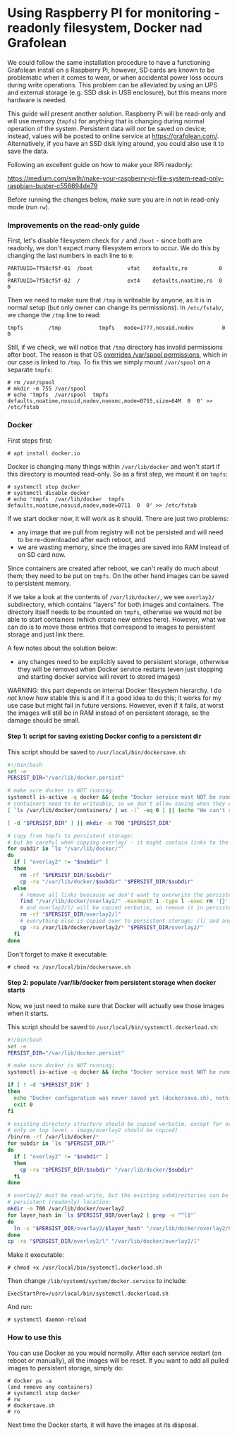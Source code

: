 # Using Raspberry PI for monitoring - readonly filesystem, Docker nad Grafolean

We could follow the same installation procedure to have a functioning Grafolean install on a Raspberry Pi, however, SD cards are known to be problematic when it comes to wear, or when accidental power loss occurs during write operations. This problem can be alleviated by using an UPS and external storage (e.g. SSD disk in USB enclosure), but this means more hardware is needed.

This guide will present another solution. Raspberry Pi will be read-only and will use memory (`tmpfs`) for anything that is changing during normal operation of the system. Persistent data will _not_ be saved on device; instead, values will be posted to online service at https://grafolean.com/. Alternatively, if you have an SSD disk lying around, you could also use it to save the data.

Following an excellent guide on how to make your RPi readonly:

https://medium.com/swlh/make-your-raspberry-pi-file-system-read-only-raspbian-buster-c558694de79

Before running the changes below, make sure you are in not in read-only mode (run `rw`).

### Improvements on the read-only guide

First, let's disable filesystem check for `/` and `/boot` - since both are readonly, we don't expect many filesystem errors to occur. We do this by changing the last numbers in each line to `0`:
```
PARTUUID=7f58cf5f-01  /boot           vfat    defaults,ro          0       0
PARTUUID=7f58cf5f-02  /               ext4    defaults,noatime,ro  0       0
```

Then we need to make sure that `/tmp` is writeable by anyone, as it is in normal setup (but only owner can change its permissions). In `/etc/fstab/`, we change the `/tmp` line to read:
```
tmpfs        /tmp            tmpfs   mode=1777,nosuid,nodev         0       0
```

Still, if we check, we will notice that `/tmp` directory has invalid permissions after boot. The reason is that OS [overrides /var/spool permissions](https://unix.stackexchange.com/a/491005), which in our case is linked to `/tmp`. To fix this we simply mount `/var/spool` on a separate `tmpfs`:
```
# rm /var/spool
# mkdir -m 755 /var/spool
# echo 'tmpfs  /var/spool  tmpfs  defaults,noatime,nosuid,nodev,noexec,mode=0755,size=64M  0  0' >> /etc/fstab
```

### Docker

First steps first:
```
# apt install docker.io
```

Docker is changing many things within `/var/lib/docker` and won't start if this directory is mounted read-only. So as a first step, we mount it on `tmpfs`:
```
# systemctl stop docker
# systemctl disable docker
# echo 'tmpfs  /var/lib/docker  tmpfs  defaults,noatime,nosuid,nodev,mode=0711  0  0' >> /etc/fstab
```

If we start docker now, it will work as it should. There are just two problems:
- any image that we pull from registry will not be persisted and will need to be re-downloaded after each reboot, and
- we are wasting memory, since the images are saved into RAM instead of on SD card now.

Since containers are created after reboot, we can't really do much about them; they need to be put on `tmpfs`. On the other hand images can be saved to persistent memory.

If we take a look at the contents of `/var/lib/docker/`, we see `overlay2/` subdirectory, which contains "layers" for both images and containers. The directory itself needs to be mounted on `tmpfs`, otherwise we would not be able to start containers (which create new entries here). However, what we can do is to move those entries that correspond to images to persistent storage and just link there.

A few notes about the solution below:
- any changes need to be explicitly saved to persistent storage, otherwise they will be removed when Docker service restarts (even just stopping and starting docker service will revert to stored images)

WARNING: this part depends on internal Docker filesystem hierarchy. I do _not_ know how stable this is and if it a good idea to do this; it works for my use case but might fail in future versions. However, even if it fails, at worst the images will still be in RAM instead of on persistent storage, so the damage should be small.


#### Step 1: script for saving existing Docker config to a persistent dir

This script should be saved to `/usr/local/bin/dockersave.sh`:
```bash
#!/bin/bash
set -e
PERSIST_DIR="/var/lib/docker.persist"

# make sure docker is NOT running:
systemctl is-active -q docker && (echo "Docker service must NOT be running, please stop it first!"; exit 1)
# containers need to be writeable, so we don't allow saving when they exist either:
[ `ls /var/lib/docker/containers/ | wc -l` -eq 0 ] || (echo "We can't save Docker configuration with containers; remove them first!"; exit 1)

[ -d "$PERSIST_DIR" ] || mkdir -m 700 "$PERSIST_DIR"

# copy from tmpfs to persistent storage:
# but be careful when copying overlay/ - it might contain links to the eprsistent storage, which we must simply leave there:
for subdir in `ls "/var/lib/docker/"`
do
  if [ "overlay2" != "$subdir" ]
  then
    rm -rf "$PERSIST_DIR/$subdir"
    cp -ra "/var/lib/docker/$subdir" "$PERSIST_DIR/$subdir"
  else
    # remove all links beecause we don't want to overwrite the persistent storage with them:
    find "/var/lib/docker/overlay2/" -maxdepth 1 -type l -exec rm '{}' ';'
    # and overlay2/l/ will be copied verbatim, so remove it in persistent storage:
    rm -rf "$PERSIST_DIR/overlay2/l"
    # everything else is copied over to persistent storage: (l/ and any new image overlays)
    cp -ra /var/lib/docker/overlay2/* "$PERSIST_DIR/overlay2/"
  fi
done
```

Don't forget to make it executable:
```
# chmod +x /usr/local/bin/dockersave.sh
```

#### Step 2: populate /var/lib/docker from persistent storage when docker starts

Now, we just need to make sure that Docker will actually see those images when it starts.

This script should be saved to `/usr/local/bin/systemctl.dockerload.sh`:
```bash
#!/bin/bash
set -e
PERSIST_DIR="/var/lib/docker.persist"

# make sure docker is NOT running:
systemctl is-active -q docker && (echo "Docker service must NOT be running, please stop it first!"; exit 1)

if [ ! -d "$PERSIST_DIR" ]
then
  echo "Docker configuration was never saved yet (dockersave.sh), nothing to load. Exiting."
  exit 0
fi

# existing directory structure should be copied verbatim, except for overlay2/ (but
# only on top level - image/overlay2 should be copied)
/bin/rm -rf /var/lib/docker/*
for subdir in `ls "$PERSIST_DIR/"`
do
  if [ "overlay2" != "$subdir" ]
  then
    cp -ra "$PERSIST_DIR/$subdir" "/var/lib/docker/$subdir"
  fi
done

# overlay2/ must be read-write, but the existing subdirectories can be links to a
# persistent (readonly) location:
mkdir -m 700 /var/lib/docker/overlay2
for layer_hash in `ls $PERSIST_DIR/overlay2 | grep -v "^l$"`
do
  ln -s "$PERSIST_DIR/overlay2/$layer_hash" "/var/lib/docker/overlay2/$layer_hash"
done
cp -ra "$PERSIST_DIR/overlay2/l" "/var/lib/docker/overlay2/l"
```

Make it executable:
```
# chmod +x /usr/local/bin/systemctl.dockerload.sh
```

Then change `/lib/systemd/system/docker.service` to include:
```
ExecStartPre=/usr/local/bin/systemctl.dockerload.sh
```

And run:
```
# systemctl daemon-reload
```

### How to use this

You can use Docker as you would normally. After each service restart (on reboot or manually), all the images will be reset. If you want to add all pulled images to persistent storage, simply do:
```
# docker ps -a
(and remove any containers)
# systemctl stop docker
# rw
# dockersave.sh
# ro
```

Next time the Docker starts, it will have the images at its disposal.

